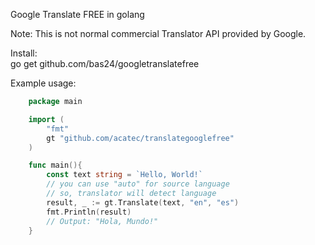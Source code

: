 Google Translate FREE in golang

Note: This is not normal commercial Translator API
provided by Google.

Install:<br>
go get github.com/bas24/googletranslatefree

Example usage:

```go
	package main

	import (
		"fmt"
		gt "github.com/acatec/translategooglefree"
	)

	func main(){
		const text string = `Hello, World!`
		// you can use "auto" for source language
		// so, translator will detect language
		result, _ := gt.Translate(text, "en", "es")
		fmt.Println(result)
		// Output: "Hola, Mundo!"
	}
``` 
